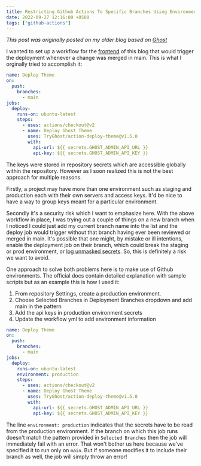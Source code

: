 ```yaml
---
title: Restricting Github Actions To Specific Branches Using Environments
date: 2022-09-27 12:16:00 +0500
tags: ["github-actions"]
---
```


*This post was originally posted on my older blog based on [Ghost][ghost]*

I wanted to set up a workflow for the [frontend][ghost-theme-repo] of this blog that would trigger the deployment whenever a change was merged in main. This is what I orginally tried to accomplish it:

```yaml
name: Deploy Theme
on:
  push:
    branches:
      - main
jobs:
  deploy:
    runs-on: ubuntu-latest
    steps:
      - uses: actions/checkout@v2
      - name: Deploy Ghost Theme
        uses: TryGhost/action-deploy-theme@v1.5.0
        with:
          api-url: ${{ secrets.GHOST_ADMIN_API_URL }}
          api-key: ${{ secrets.GHOST_ADMIN_API_KEY }}
```

The keys were stored in repository secrets which are accessible globally within the repository. However as I soon realized this is not the best approach for multiple reasons.

Firstly, a project may have more than one environment such as staging and production each with their own servers and access keys. It'd be nice to have a way to group keys meant for a particular environment.

Secondly it's a security risk which I want to emphasize here. With the above workflow in place, I was trying out a couple of things on a new branch when I noticed I could just add my current branch name into the list and the deploy job would trigger without that branch having ever been reviewed or merged in main. It's possible that one might, by mistake or ill intentions, enable the deployment job on their branch, which could break the staging or prod environment, or [log unmasked secrets][github-secrets-unmasked]. So, this is definitely a risk we want to avoid.

One approach to solve both problems here is to make use of Github environments. The official docs contain detailed explanation with sample scripts but as an example this is how I used it:

1. From repository Settings, create a production environment.
2. Choose Selected Branches in Deployment Branches dropdown and add main in the pattern
3. Add the api keys in production environment secrets
4. Update the workflow yml to add environment information

```yaml
name: Deploy Theme
on:
  push:
    branches:
      - main
jobs:
  deploy:
    runs-on: ubuntu-latest
    environment: production
    steps:
      - uses: actions/checkout@v2
      - name: Deploy Ghost Theme
        uses: TryGhost/action-deploy-theme@v1.5.0
        with:
          api-url: ${{ secrets.GHOST_ADMIN_API_URL }}
          api-key: ${{ secrets.GHOST_ADMIN_API_KEY }}
```

The line `environment: production` indicates that the secrets have to be read from the production environment. If the branch on which this job runs doesn't match the pattern provided in `Selected Branches` then the job will immediately fail with an error. That won't bother us here because we've specified it to run only on `main`. But if someone modifies it to include their branch as well, the job will simply throw an error!

[ghost]: https://ghost.org/
[ghost-theme-repo]: https://github.com/nikhils98/journal-minimalist
[github-secrets-unmasked]: https://stackoverflow.com/questions/63003669/how-can-i-see-my-git-secrets-unencrypted